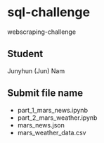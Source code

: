 # sql-challenge
webscraping-challenge


## Student
Junyhun (Jun) Nam

## Submit file name
- part_1_mars_news.ipynb
- part_2_mars_weather.ipynb
- mars_news.json
- mars_weather_data.csv
